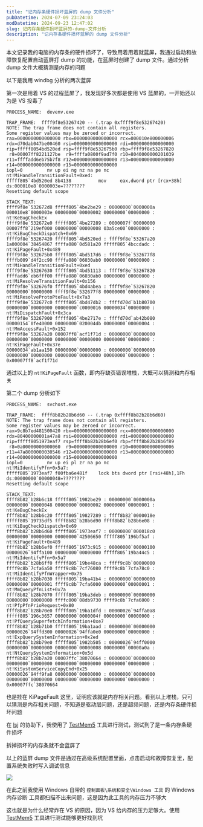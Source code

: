 ```yaml
---
title: "记内存条硬件损坏蓝屏的 dump 文件分析"
pubDatetime: 2024-07-09 23:24:03
modDatetime: 2024-09-23 12:47:02
slug: 记内存条硬件损坏蓝屏的-dump-文件分析
description: "记内存条硬件损坏蓝屏的 dump 文件分析"
---
```





本文记录我的电脑的内存条的硬件损坏了，导致用着用着就蓝屏，我通过启动和故障恢复配置自动蓝屏打 dump 的功能，在蓝屏时创建了 dump 文件。通过分析 dump 文件大概猜测是内存的问题

<!--more-->


<!-- CreateTime:2024/07/10 07:24:03 -->
<!-- 发布 -->
<!-- 博客 -->

以下是我用 windbg 分析的两次蓝屏

第一次是用着 VS 的过程蓝屏了，我发现好多次都是使用 VS 蓝屏的，一开始还以为是 VS 投毒了

```
PROCESS_NAME:  devenv.exe

TRAP_FRAME:  ffff9f8e53267420 -- (.trap 0xffff9f8e53267420)
NOTE: The trap frame does not contain all registers.
Some register values may be zeroed or incorrect.
rax=0000000000000000 rbx=0000000000000000 rcx=000010e800000006
rdx=d70dab047be00460 rsi=0000000000000000 rdi=0000000000000000
rip=fffff8054bd520ed rsp=ffff9f8e532675b0 rbp=ffff9f8e53267820
 r8=00007ff8221127be  r9=ffffa0800f9ad7f0 r10=8040000000201039
r11=ffffadd6eb75b7f8 r12=0000000000000000 r13=0000000000000000
r14=0000000000000000 r15=0000000000000000
iopl=0         nv up ei ng nz na pe nc
nt!MiHandleTransitionFault+0xed:
fffff805`4bd520ed 8b4138          mov     eax,dword ptr [rcx+38h] ds:000010e8`0000003e=????????
Resetting default scope

STACK_TEXT:  
ffff9f8e`532672d8 fffff805`4be2be29 : 00000000`0000000a 000010e8`0000003e 00000000`00000002 00000000`00000000 : nt!KeBugCheckEx
ffff9f8e`532672e0 fffff805`4be27289 : 0000007f`00000000 00007ff8`219ef000 00000000`00000008 03a5ce00`00000000 : nt!KiBugCheckDispatch+0x69
ffff9f8e`53267420 fffff805`4bd520ed : ffff9f8e`53267a20 1a000004`38454867 ffffa080`0d581a20 fffff805`4bccdadc : nt!KiPageFault+0x489
ffff9f8e`532675b0 fffff805`4bd517d6 : ffff9f8e`532677f8 ffffb009`d4f2cc90 ffffa080`06030ab0 00000000`00000000 : nt!MiHandleTransitionFault+0xed
ffff9f8e`53267630 fffff805`4bd51113 : ffff9f8e`53267820 ffffadd6`eb6fff00 ffffa080`06030ab0 00000000`00000000 : nt!MiResolveTransitionFault+0x156
ffff9f8e`532676f0 fffff805`4bd4abea : ffff9f8e`53267820 00000000`00000000 ffff9f8e`532677f8 00000000`00000000 : nt!MiResolveProtoPteFault+0x7a3
ffff9f8e`532677c0 fffff805`4bd47db2 : ffffd70d`b1b80700 00000000`00000000 00000000`c0000016 00000034`00000000 : nt!MiDispatchFault+0x3ca
ffff9f8e`53267900 fffff805`4be2717e : ffffd70d`ab42b080 00000154`0fe40000 00000000`020004db 00000000`00000004 : nt!MmAccessFault+0x152
ffff9f8e`53267a20 00007ff8`acf1f71d : 00000000`00000000 00000000`00000000 00000000`00000000 00000000`00000000 : nt!KiPageFault+0x37e
00000034`ab1aa150 00000000`00000000 : 00000000`00000000 00000000`00000000 00000000`00000000 00000000`00000000 : 0x00007ff8`acf1f71d
```

通过以上的 `nt!KiPageFault` 函数，即内存缺页错误堆栈，大概可以猜测和内存相关

第二个 dump 分析如下

```
PROCESS_NAME:  svchost.exe

TRAP_FRAME:  ffff8b82b28b6d60 -- (.trap 0xffff8b82b28b6d60)
NOTE: The trap frame does not contain all registers.
Some register values may be zeroed or incorrect.
rax=9c8b7ed481500420 rbx=0000000000000000 rcx=0000000000000000
rdx=80400000001a47a8 rsi=0000000000000000 rdi=0000000000000000
rip=fffff8051973eaf7 rsp=ffff8b82b28b6ef0 rbp=ffff8b82b28b6f89
 r8=0a00000000000060  r9=0000000000000000 r10=0000000000000006
r11=47a8000000030546 r12=0000000000000000 r13=0000000000000000
r14=0000000000000000 r15=0000000000000000
iopl=0         nv up ei pl zr na po nc
nt!MiIdentifyPfn+0x5a7:
fffff805`1973eaf7 f00fba6e481f    lock bts dword ptr [rsi+48h],1Fh ds:00000000`00000048=????????
Resetting default scope

STACK_TEXT:  
ffff8b82`b28b6c18 fffff805`1982be29 : 00000000`0000000a 00000000`00000048 00000000`00000002 00000000`00000001 : nt!KeBugCheckEx
ffff8b82`b28b6c20 fffff805`19827289 : ffff8b82`0000018e fffff805`19735df5 ffff8b82`b28b6d90 ffff8b82`b28b6e08 : nt!KiBugCheckDispatch+0x69
ffff8b82`b28b6d60 fffff805`1973eaf7 : 00000000`000018c0 00000000`00000000 00000000`42506650 fffff805`196bf5af : nt!KiPageFault+0x489
ffff8b82`b28b6ef0 fffff805`1973c915 : 00000000`00000100 00000026`94ffa100 00000000`00000000 fffff805`19ba44c5 : nt!MiIdentifyPfn+0x5a7
ffff8b82`b28b6ff0 fffff805`19be48ca : ffff9c8b`00000000 ffff9c8b`7cfa6a50 ffff9c8b`7cf76080 ffff9c8b`7cfa78c0 : nt!MiIdentifyPfnWrapper+0x75
ffff8b82`b28b7030 fffff805`19ba41b4 : 00000000`00000000 00000000`00000001 ffff9c8b`7cfa6000 00000000`00000001 : nt!MmQueryPfnList+0x7a
ffff8b82`b28b7070 fffff805`19ba3deb : 00000000`00000000 00000000`00000000 ffffc000`08db9730 ffff9c8b`7cfa6000 : nt!PfpPfnPrioRequest+0x80
ffff8b82`b28b70e0 fffff805`19ba1dfd : 00000026`94ffa0a8 fffff805`196c3657 00000000`0000004f 00000000`00000000 : nt!PfQuerySuperfetchInformation+0xe7
ffff8b82`b28b71b0 fffff805`19ba1aad : 00000000`00000000 00000026`94ffd300 00000026`94ffa0e0 00000000`00000000 : nt!ExpQuerySystemInformation+0x2ed
ffff8b82`b28b79e0 fffff805`1982b505 : 00000026`94ff0000 00000000`00000000 00000000`00000008 00000000`00000a0a : nt!NtQuerySystemInformation+0x5d
ffff8b82`b28b7a20 00007ffc`38070664 : 00000000`00000000 00000000`00000000 00000000`00000000 00000000`00000000 : nt!KiSystemServiceCopyEnd+0x25
00000026`94ff9fa8 00000000`00000000 : 00000000`00000000 00000000`00000000 00000000`00000000 00000000`00000000 : 0x00007ffc`38070664
```

也是挂在 KiPageFault 这里，证明应该就是内存相关问题。看到以上堆栈，只可以猜测是内存相关问题，不知道是驱动层问题，还是超频问题，还是内存条硬件损坏问题

在 [lsj](https://blog.sdlsj.net) 的协助下，我使用了 [TestMem5](https://test-mem-5.com/) 工具进行测试，测试到了是一条内存条硬件损坏

拆掉损坏的内存条就不会蓝屏了

以上的蓝屏 dump 文件是通过在高级系统配置里面，点击启动和故障恢复里，配置系统失败时写入调试信息

<!-- ![](images/img-记内存条硬件损坏蓝屏的 dump 文件分析0.png) -->
![](images/img-lindexi%2F202479142210833.jpg)

在此之前我使用 Windows 自带的 `控制面板\系统和安全\Windows 工具` 的 Windows 内存诊断 工具都扫描不出来问题，这是因为此工具的内存压力不够大

这也就是为什么经常炸在 VS 的原因，因为 VS 给内存的压力足够大。使用 [TestMem5](https://test-mem-5.com/) 工具进行测试能够更好找到坑
